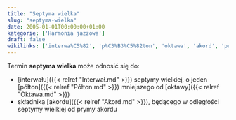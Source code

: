 ```yaml
---
title: "Septyma wielka"
slug: "septyma-wielka"
date: 2005-01-01T00:00:00+01:00
kategorie: ['Harmonia jazzowa']
draft: false
wikilinks: ['interwa%C5%82', 'p%C3%B3%C5%82ton', 'oktawa', 'akord', 'pryma']
---
```

Termin **septyma wielka** może odnosić się do:

  - [interwału]({{< relref "Interwał.md" >}}) septymy wielkiej, o jeden
    [półton]({{< relref "Półton.md" >}}) mniejszego od
    [oktawy]({{< relref "Oktawa.md" >}})
  - składnika [akordu]({{< relref "Akord.md" >}}), będącego w odległości septymy
    wielkiej od prymy<!-- link nie odnosił się do niczego: 'Septyma wielka' ('content/książka/Septyma_wielka.md') links to 'pryma' ('content/książka/pryma.md') and that does not exist --> akordu

